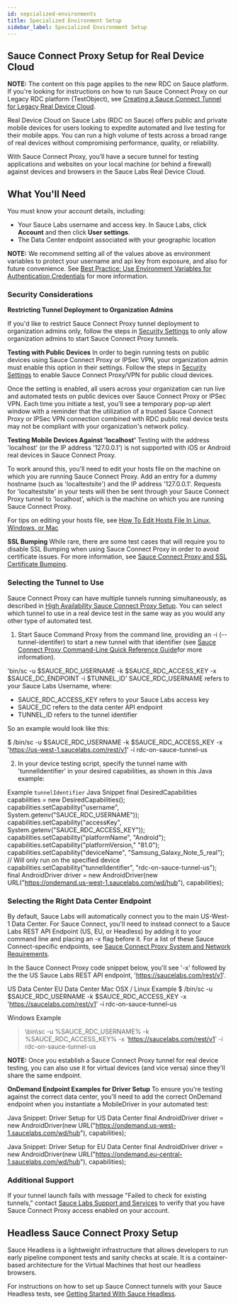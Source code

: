 ```yaml
---
id: sepcialized-environments
title: Specialized Environment Setup
sidebar_label: Specialized Environment Setup
---
```


## Sauce Connect Proxy Setup for Real Device Cloud
**NOTE:** The content on this page applies to the new RDC on Sauce platform. If you're looking for instructions on how to run Sauce Connect Proxy on our Legacy RDC platform (TestObject), see [Creating a Sauce Connect Tunnel for Legacy Real Device Cloud](https://wiki.saucelabs.com/display/DOCS/Creating+a+Sauce+Connect+Tunnel+for+Legacy+Real+Device+Cloud).

Real Device Cloud on Sauce Labs (RDC on Sauce) offers public and private mobile devices for users looking to expedite automated and live testing for their mobile apps. You can run a high volume of tests across a broad range of real devices without compromising performance, quality, or reliability.

With Sauce Connect Proxy, you’ll have a secure tunnel for testing applications and websites on your local machine (or behind a firewall) against devices and browsers in the Sauce Labs Real Device Cloud.  

## What You'll Need
You must know your account details, including:

* Your Sauce Labs username and access key. In Sauce Labs, click **Account** and then click **User settings**.
* The Data Center endpoint associated with your geographic location

**NOTE:** We recommend setting all of the values above as environment variables to protect your username and api key from exposure, and also for future convenience. See [Best Practice: Use Environment Variables for Authentication Credentials](https://wiki.saucelabs.com/display/DOCS/Best+Practice%3A+Use+Environment+Variables+for+Authentication+Credentials) for more information.

### Security Considerations
**Restricting Tunnel Deployment to Organization Admins**

If you'd like to restrict Sauce Connect Proxy tunnel deployment to organization admins only, follow the steps in [Security Settings](/basics/acct-team-mgmt/org-settings) to only allow organization admins to start Sauce Connect Proxy tunnels.

**Testing with Public Devices**
In order to begin running tests on public devices using Sauce Connect Proxy or IPSec VPN, your organization admin must enable this option in their settings. Follow the steps in [Security Settings](/basics/acct-team-mgmt/org-settings) to enable Sauce Connect Proxy/VPN for public cloud devices.

Once the setting is enabled, all users across your organization can run live and automated tests on public devices over Sauce Connect Proxy or IPSec VPN. Each time you initiate a test, you'll see a temporary pop-up alert window with a reminder that the utilization of a trusted Sauce Connect Proxy or IPSec VPN connection combined with RDC public real device tests may not be compliant with your organization's network policy.

**Testing Mobile Devices Against 'localhost'**
Testing with the address 'localhost' (or the IP address '127.0.0.1') is not supported with iOS or Android real devices in Sauce Connect Proxy.

To work around this, you'll need to edit your hosts file on the machine on which you are running Sauce Connect Proxy. Add an entry for a dummy hostname (such as 'localtestsite') and the IP address '127.0.0.1'. Requests for 'localtestsite' in your tests will then be sent through your Sauce Connect Proxy tunnel to 'localhost', which is the machine on which you are running Sauce Connect Proxy.

For tips on editing your hosts file, see [How To Edit Hosts File In Linux, Windows, or Mac](https://phoenixnap.com/kb/how-to-edit-hosts-file-in-windows-mac-or-linux)

**SSL Bumping**
While rare, there are some test cases that will require you to disable SSL Bumping when using Sauce Connect Proxy in order to avoid certificate issues. For more information, see [Sauce Connect Proxy and SSL Certificate Bumping](https://wiki.saucelabs.com/display/DOCS/Sauce+Connect+Proxy+and+SSL+Certificate+Bumping).

### Selecting the Tunnel to Use
Sauce Connect Proxy can have multiple tunnels running simultaneously, as described in [High Availability Sauce Connect Proxy Setup](/secure-connections/sauce-connect/setup-configuration/high-availability). You can select which tunnel to use in a real device test in the same way as you would any other type of automated test.

1. Start Sauce Command Proxy from the command line, providing an -i (--tunnel-identifer) to start a new tunnel with that identifier (see [Sauce Connect Proxy Command-Line Quick Reference Guide](https://wiki.saucelabs.com/display/DOCS/Sauce+Connect+Proxy+Command-Line+Quick+Reference+Guide)for more information).

'bin/sc -u $SAUCE_RDC_USERNAME -k $SAUCE_RDC_ACCESS_KEY -x $SAUCE_DC_ENDPOINT -i $TUNNEL_ID'
SAUCE_RDC_USERNAME refers to your Sauce Labs Username, where:

* SAUCE_RDC_ACCESS_KEY refers to your Sauce Labs access key
* SAUCE_DC refers to the data center API endpoint
* TUNNEL_ID refers to the tunnel identifier

So an example would look like this:

$ /bin/sc -u $SAUCE_RDC_USERNAME -k $SAUCE_RDC_ACCESS_KEY -x 'https://us-west-1.saucelabs.com/rest/v1' -i rdc-on-sauce-tunnel-us

2. In your device testing script, specify the tunnel name with 'tunnelIdentifier' in your desired capabilities, as shown in this Java example:

Example `tunnelIdentifier` Java Snippet
final DesiredCapabilities capabilities = new DesiredCapabilities();
    capabilities.setCapability("username", System.getenv("SAUCE_RDC_USERNAME"));
    capabilities.setCapability("accessKey", System.getenv("SAUCE_RDC_ACCESS_KEY"));
    capabilities.setCapability("platformName", "Android");
    capabilities.setCapability("platformVersion,"  "81.0");
    capabilities.setCapability("deviceName", "Samsung_Galaxy_Note_5_real"); // Will only run on the specified device
    capabilities.setCapability("tunnelIdentifier", "rdc-on-sauce-tunnel-us");
final AndroidDriver driver = new AndroidDriver(new URL("https://ondemand.us-west-1.saucelabs.com/wd/hub"), capabilities);

### Selecting the Right Data Center Endpoint
By default, Sauce Labs will automatically connect you to the main US-West-1 Data Center. For Sauce Connect, you'll need to instead connect to a Sauce Labs REST API Endpoint (US, EU, or Headless) by adding it to your command line and placing an -x flag before it. For a list of these Sauce Connect-specific endpoints, see [Sauce Connect Proxy System and Network Requirements](/secure-connections/sauce-connect/system-requirements).

In the Sauce Connect Proxy code snippet below, you'll see '-x' followed by the the US Sauce Labs REST API endpoint, 'https://saucelabs.com/rest/v1'.

US Data Center
EU Data Center
Mac OSX / Linux Example
$ /bin/sc -u $SAUCE_RDC_USERNAME -k $SAUCE_RDC_ACCESS_KEY -x 'https://saucelabs.com/rest/v1' -i rdc-on-sauce-tunnel-us

Windows Example
> \bin\sc -u %SAUCE_RDC_USERNAME% -k %SAUCE_RDC_ACCESS_KEY% -x 'https://saucelabs.com/rest/v1' -i rdc-on-sauce-tunnel-us

**NOTE:** Once you establish a Sauce Connect Proxy tunnel for real device testing, you can also use it for virtual devices (and vice versa) since they'll share the same endpoint.

**OnDemand Endpoint Examples for Driver Setup**
To ensure you're testing against the correct data center, you'll need to add the correct OnDemand endpoint when you instantiate a MobileDriver in your automated test:

Java Snippet: Driver Setup for US Data Center
final AndroidDriver driver = new AndroidDriver(new URL("https://ondemand.us-west-1.saucelabs.com/wd/hub"), capabilities);

Java Snippet: Driver Setup for EU Data Center
final AndroidDriver driver = new AndroidDriver(new URL("https://ondemand.eu-central-1.saucelabs.com/wd/hub"), capabilities);

### Additional Support
If your tunnel launch fails with message "Failed to check for existing tunnels," contact [Sauce Labs Support and Services](https://saucelabs.com/training-support) to verify that you have Sauce Connect Proxy access enabled on your account.

## Headless Sauce Connect Proxy Setup
Sauce Headless is a lightweight infrastructure that allows developers to run early pipeline component tests and sanity checks at scale. It is a container-based architecture for the Virtual Machines that host our headless browsers.

For instructions on how to set up Sauce Connect tunnels with your Sauce Headless tests, see [Getting Started With Sauce Headless](https://wiki.saucelabs.com/display/DOCS/Getting+Started+with+Sauce+Headless).
